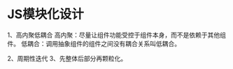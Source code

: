 # JS模块化设计

1、高内聚低耦合
  高内聚：尽量让组件功能受控于组件本身，而不是依赖于其他组件。
  低耦合：调用抽象组件的组件之间没有耦合关系叫低耦合。

2、周期性迭代
3、先整体后部分再颗粒化。


